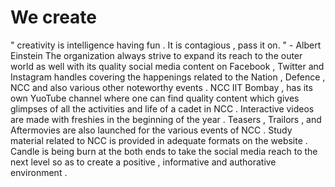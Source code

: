 # We create
  " creativity is intelligence having fun . It is contagious , pass it on. "
                                                         - Albert Einstein
         The organization always strive to expand its reach to the outer world as well with its quality social media content on Facebook , 
 Twitter and Instagram handles covering the happenings related to the Nation , Defence , NCC and also various other noteworthy events . NCC
 IIT Bombay , has its own YuoTube channel where one can find quality content which gives glimpses of all the activities and life of a cadet
 in NCC . Interactive videos are made with freshies in the beginning of the year . Teasers , Trailors , and Aftermovies are also launched 
 for the various events of NCC . Study material related to NCC is provided in adequate formats on the website . Candle is being burn at the
 both ends to take the social media reach to the next level so as to create a positive , informative and authorative environment .

